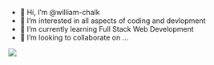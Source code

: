 - 👋 Hi, I’m @william-chalk
- 👀 I’m interested in all aspects of coding and devlopment
- 🌱 I’m currently learning Full Stack Web Development
- 💞️ I’m looking to collaborate on ...

<!---
william-chalk/william-chalk is a ✨ special ✨ repository because its `README.md` (this file) appears on your GitHub profile.
You can click the Preview link to take a look at your changes.
--->

<img src="https://github-readme-stats.vercel.app/api?username=william-chalk&&show_icons=true&title_color=ffffff&icon_color=bb2acf&text_color=daf7dc&bg_color=151515" >
